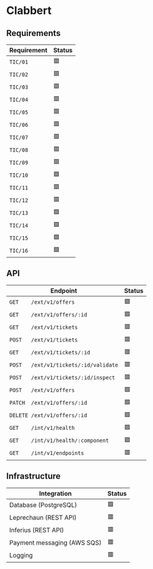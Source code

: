 # Clabbert

## Requirements

| **Requirement** | **Status** |
| --------------- | ---------- |
| `TIC/01`        | 🟥         |
| `TIC/02`        | 🟥         |
| `TIC/03`        | 🟥         |
| `TIC/04`        | 🟥         |
| `TIC/05`        | 🟥         |
| `TIC/06`        | 🟥         |
| `TIC/07`        | 🟥         |
| `TIC/08`        | 🟥         |
| `TIC/09`        | 🟥         |
| `TIC/10`        | 🟩         |
| `TIC/11`        | 🟥         |
| `TIC/12`        | 🟥         |
| `TIC/13`        | 🟩         |
| `TIC/14`        | 🟩         |
| `TIC/15`        | 🟩         |
| `TIC/16`        | 🟩         |

## API

| **Endpoint**                          | **Status** |
| ------------------------------------- | ---------- |
| `GET    /ext/v1/offers`               | 🟩         |
| `GET    /ext/v1/offers/:id`           | 🟩         |
| `GET    /ext/v1/tickets`              | 🟥         |
| `POST   /ext/v1/tickets`              | 🟥         |
| `GET    /ext/v1/tickets/:id`          | 🟥         |
| `POST   /ext/v1/tickets/:id/validate` | 🟥         |
| `POST   /ext/v1/tickets/:id/inspect`  | 🟥         |
| `POST   /ext/v1/offers`               | 🟩         |
| `PATCH  /ext/v1/offers/:id`           | 🟩         |
| `DELETE /ext/v1/offers/:id`           | 🟩         |
| `GET    /int/v1/health`               | 🟩         |
| `GET    /int/v1/health/:component`    | 🟩         |
| `GET    /int/v1/endpoints`            | 🟥         |

## Infrastructure

| **Integration**             | **Status** |
| --------------------------- | ---------- |
| Database (PostgreSQL)       | 🟩         |
| Leprechaun (REST API)       | 🟥         |
| Inferius (REST API)         | 🟥         |
| Payment messaging (AWS SQS) | 🟥         |
| Logging                     | 🟥         |
